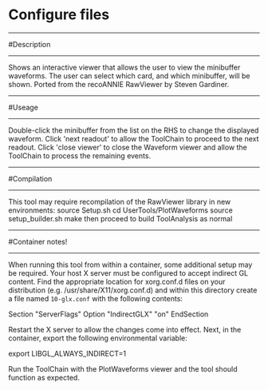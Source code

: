 # Configure files

***********************
#Description
**********************

Shows an interactive viewer that allows the user to view the minibuffer waveforms. 
The user can select which card, and which minibuffer, will be shown.
Ported from the recoANNIE RawViewer by Steven Gardiner.

************************
#Useage
************************

Double-click the minibuffer from the list on the RHS to change the displayed waveform.
Click 'next readout' to allow the ToolChain to proceed to the next readout.
Click 'close viewer' to close the Waveform viewer and allow the ToolChain to process the remaining events.

***********************
#Compilation
***********************

This tool may require recompilation of the RawViewer library in new environments:
  source Setup.sh
  cd UserTools/PlotWaveforms
  source setup_builder.sh
  make
then proceed to build ToolAnalysis as normal

***********************
#Container notes!
***********************

When running this tool from within a container, some additional setup may be required.
Your host X server must be configured to accept indirect GL content.
Find the appropriate location for xorg.conf.d files on your distribution (e.g. /usr/share/X11/xorg.conf.d)
and within this directory create a file named `10-glx.conf` with the following contents:

  Section "ServerFlags"
      Option "IndirectGLX" "on"
  EndSection

Restart the X server to allow the changes come into effect.
Next, in the container, export the following environmental variable:

  export LIBGL_ALWAYS_INDIRECT=1

Run the ToolChain with the PlotWaveforms viewer and the tool should function as expected.
